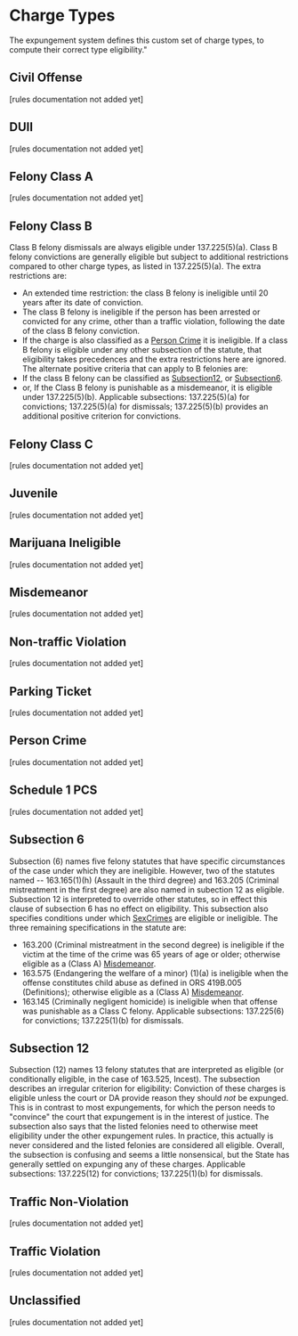 # Charge Types
The expungement system defines this custom set of charge types, to compute their correct type eligibility."
## Civil Offense
\[rules documentation not added yet\]

## DUII
\[rules documentation not added yet\]

## Felony Class A
\[rules documentation not added yet\]

## Felony Class B
Class B felony dismissals are always eligible under 137.225(5)(a).
Class B felony convictions are generally eligible but subject to additional restrictions compared to other charge types, as listed in 137.225(5)(a).
The extra restrictions are:
 * An extended time restriction: the class B felony is ineligible until 20 years after its date of conviction.
 * The class B felony is ineligible if the person has been arrested or convicted for any crime, other than a traffic violation, following the date of the class B felony conviction.
 * If the charge is also classified as a [Person Crime](manual/charge-types#personcrime) it is ineligible.
If a class B felony is eligible under any other subsection of the statute, that eligibility takes precedences and the extra restrictions here are ignored. The alternate positive criteria that can apply to B felonies are:
 * If the class B felony can be classified as [Subsection12](#Subsection12), or [Subsection6](#Subsection6).
 * or, If the Class B felony is punishable as a misdemeanor, it is eligible under 137.225(5)(b).
Applicable subsections: 137.225(5)(a) for convictions; 137.225(5)(a) for dismissals; 137.225(5)(b) provides an additional positive criterion for convictions.

## Felony Class C
\[rules documentation not added yet\]

## Juvenile
\[rules documentation not added yet\]

## Marijuana Ineligible
\[rules documentation not added yet\]

## Misdemeanor
\[rules documentation not added yet\]

## Non-traffic Violation
\[rules documentation not added yet\]

## Parking Ticket
\[rules documentation not added yet\]

## Person Crime
\[rules documentation not added yet\]

## Schedule 1 PCS
\[rules documentation not added yet\]

## Subsection 6
Subsection (6) names five felony statutes that have specific circumstances of the case under which they are ineligible.
However, two of the statutes named -- 163.165(1)(h) (Assault in the third degree) and 163.205 (Criminal mistreatment in the first degree) are also named in subection 12 as eligible. Subsection 12 is interpreted to override other statutes, so in effect this clause of subsection 6 has no effect on eligibility.
This subsection also specifies conditions under which [SexCrimes](#SexCrime) are eligible or ineligible.
The three remaining specifications in the statute are:
 * 163.200 (Criminal mistreatment in the second degree) is ineligible if the victim at the time of the crime was 65 years of age or older; otherwise eligible as a (Class A) [Misdemeanor](#Misdemeanor).
 * 163.575 (Endangering the welfare of a minor) (1)(a) is ineligible when the offense constitutes child abuse as defined in ORS 419B.005 (Definitions); otherwise eligible as a (Class A) [Misdemeanor](#Misdemeanor).
 * 163.145 (Criminally negligent homicide) is ineligible when that offense was punishable as a Class C felony.
Applicable subsections: 137.225(6) for convictions; 137.225(1)(b) for dismissals.

## Subsection 12
Subsection (12) names 13 felony statutes that are interpreted as eligible (or conditionally eligible, in the case of 163.525, Incest).
The subsection describes an irregular criterion for eligibility: Conviction of these charges is eligible unless the court or DA provide reason they should *not* be expunged. This is in contrast to most expungements, for which the person needs to "convince" the court that expungement is in the interest of justice.
The subsection also says that the listed felonies need to otherwise meet eligibility under the other expungement rules. In practice, this actually is never considered and the listed felonies are considered all eligible. Overall, the subsection is confusing and seems a little nonsensical, but the State has generally settled on expunging any of these charges.
Applicable subsections: 137.225(12) for convictions; 137.225(1)(b) for dismissals.

## Traffic Non-Violation
\[rules documentation not added yet\]

## Traffic Violation
\[rules documentation not added yet\]

## Unclassified
\[rules documentation not added yet\]
